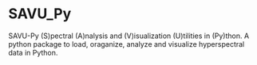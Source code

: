 # SAVU_Py
  SAVU-Py (S)pectral (A)nalysis and (V)isualization (U)tilities in (Py)thon.
  A python package to load, oraganize, analyze and visualize hyperspectral data in Python.
